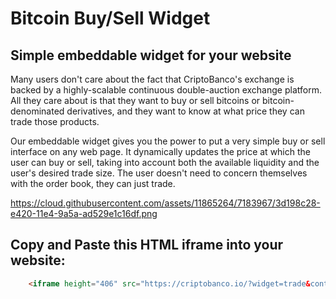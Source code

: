 # Bitcoin Buy/Sell Widget

## Simple embeddable widget for your website

Many users don't care about the fact that CriptoBanco's exchange is backed by a highly-scalable continuous double-auction exchange platform. All they care about is that they want to buy or sell bitcoins or bitcoin-denominated derivatives, and they want to know at what price they can trade those products.

Our embeddable widget gives you the power to put a very simple buy or sell interface on any web page. It dynamically updates the price at which the user can buy or sell, taking into account both the available liquidity and the user's desired trade size. The user doesn't need to concern themselves with the order book, they can just trade.

https://cloud.githubusercontent.com/assets/11865264/7183967/3d198c28-e420-11e4-9a5a-ad529e1c16df.png

## Copy and Paste this HTML iframe into your website:
```html
    <iframe height="406" src="https://criptobanco.io/?widget=trade&contract=BTC/COP" scrolling="no" style="overflow: hidden" frameborder="0"></iframe>
```


